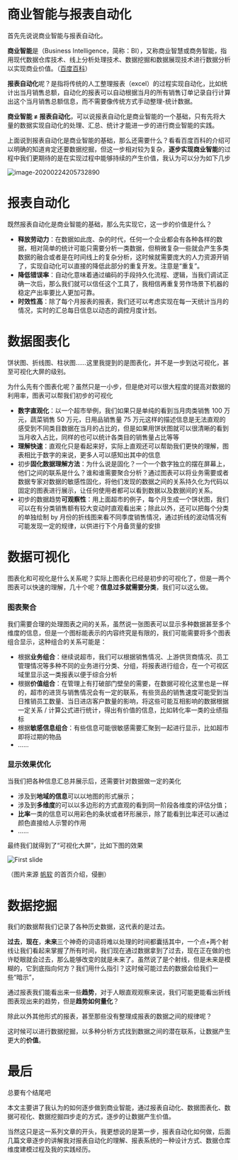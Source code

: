 # 商业智能与报表自动化

首先先说说商业智能与报表自动化。

**商业智能**是（Business Intelligence，简称：BI），又称商业智慧或商务智能，指用现代数据仓库技术、线上分析处理技术、数据挖掘和数据展现技术进行数据分析以实现商业价值。（[百度百科](https://baike.baidu.com/item/%E5%95%86%E4%B8%9A%E6%99%BA%E8%83%BD/406141?fromtitle=BI&fromid=4579902)）

**报表自动化**呢？是指将传统的人工整理报表（excel）的过程实现自动化，比如统计出当月销售总额，自动化的报表可以自动根据当月的所有销售订单记录自行计算出这个当月销售总额信息，而不需要像传统方式手动整理-统计数据。

**商业智能 ≠ 报表自动化**，可以说报表自动化是商业智能的一个基础，只有先将大量的数据实现自动化的处理、汇总、统计才能进一步的进行商业智能的实践。

上面说到报表自动化是商业智能的基础，那么还需要什么？看看百度百科的介绍可以明确的知道肯定还要数据挖掘，但这一步相对较为复杂，**逐步实现商业智能**的过程中我们更期待的是在实现过程中能够持续的产生价值，我认为可以分为如下几步



![image-20200224205732890](https://github.com/coologic/blog/raw/master/2020/pic/image-20200224205732890.png)

# 报表自动化

既然报表自动化是商业智能的基础，那么先实现它，这一步的价值是什么？

- **释放劳动力**：在数据如此庞、杂的时代，任何一个企业都会有各种各样的数据，相对简单的统计可能只需要分析一类数据，但稍微复杂一些就会产生多类数据的融合或者是在时间线上的复杂分析，这时候就需要庞大的人力资源开销了，实现自动化可以直接的降低此部分的重复开发。注意是“重复”。
- **降低错误率**：自动化意味着通过编码的手段持久化流程、逻辑，当我们调试正确一次后，那么我们就可以信任这个工具了，我相信再重复劳作场景下机器的稳定产出率要比人更加可靠。
- **时效性高**：除了每个月报表的报表，我们还可以考虑实现在每一天统计当月的情况，实时的汇总每日信息以动态的调控月度计划。

# 数据图表化

饼状图、折线图、柱状图……这里我提到的是图表化，并不是一步到达可视化，甚至可视化大屏的级别。

为什么先有个图表化呢？虽然只是一小步，但是绝对可以很大程度的提高对数据的利用率，图表可以帮我们初步的可视化

- **数字直观化**：以一个超市举例，我们如果只是单纯的看到当月肉类销售 100 万元，蔬菜销售 50 万元，日用品销售量 75 万元这样的描述信息是无法直观的感受到不同类目数据在当月的占比的，但是如果用饼状图就可以很清晰的看到当月收入占比，同样的也可以统计各类目的销售量占比等等
- **理解快速**：直观化只是看起来好，实际上直观还可以帮助我们更快的理解，图表相比于数字的来说，更多人可以感知出其中的信息
- 初步**固化数据理解方法**：为什么说是固化？一个一个数字独立的摆在屏幕上，他们之间的联系是什么？谁和谁需要聚合分析？通过图表可以将业务需要或者数据专家对数据的敏感性固化，将他们发现的数据之间的关系持久化为代码以固定的图表进行展示，让任何使用者都可以看到数据以及数据间的关系。
- 初步的数据趋势**可观察性**：用上面超市的例子，每个月生成一个饼状图，我们可以在有分类销售额有较大变动时直观看出来；除此以外，还可以把每个分类的单独绘制 by 月份的折线图来看不同季度销售情况，通过折线的波动情况有可能发现一定的规律，以供进行下个月备货量的安排

# 数据可视化

图表化和可视化是什么关系呢？实际上图表化已经是初步的可视化了，但是一两个图表可以快速的理解，几十个呢？**信息过多就需要分类**，我们可以这么做。

### 图表聚合

我们需要合理的处理图表之间的关系，虽然说一张图表可以显示多种数据甚至多个维度的信息，但是一个图标能表示的内容终究是有限的，我们可能需要将多个图表组合显示，这种组合的关系可能是：

- 根据**业务组合**：继续说超市，我们可以根据销售情况、上游供货商情况、员工管理情况等多种不同的业务进行分类、分组，将报表进行组合，在一个可视区域里显示这一类报表以便于综合分析
- 根据**价值组合**：在管理上有打破部门壁垒的需要，在数据可视化这里也是一样的，超市的进货与销售情况会有一定的联系，有些货品的销售速度可能受到当日推销员工数量、当日进店客户数量的影响，将这些可能互相影响的数据根据一定关系 / 计算公式进行统计，得出有价值的信息，比如转化率一类的业绩指标
- 根据**敏感信息组合**：有些信息可能很敏感需要汇聚到一起进行显示，比如超市即将过期的物品
- ……

### 显示效果优化

当我们把各种信息汇总并展示后，还需要针对数据做一定的美化

- 涉及到**地域的信息**可以以地图的形式展示；
- 涉及到**多维度**的可以以多边形的方式直观的看到同一阶段各维度的评估分值；
- **比率**一类的信息可以用彩色的条状或者环形展示，除了能看到比率还可以通过颜色直接给人示警的作用
- ……

最终我们就得到了“可视化大屏”，比如下图的效果

![First slide](https://www.fanruan.com/images/finemax2-bolan.jpg)

（图片来源 [帆软](https://www.finereport.com/sem/visual?utm_source=ad&utm_medium=bdtg&utm_campaign=fr-daping&utm_term=visual) 的首页介绍，侵删）

# 数据挖掘

我们的数据帮我们记录了各种历史数据，这代表的是过去。

**过去**，**现在**，**未来**三个神奇的词语将难以处理的时间都囊括其中，一个点+两个射线让我们看起来掌握了所有时间，我们现在通过数据拿到了过去，现在正在做的也许眨眼就会过去，那么能够改变的就是未来了。虽然说了是个射线，但是未来是模糊的，它到底指向何方？我们用什么指引？这时候可能过去的数据会给我们一些“暗示”，

通过报表我们能看出来一些**趋势**，对于人眼直观观察来说，我们可能更能看出折线图表现出来的趋势，但是**趋势如何量化**？

除此以外其他形式的报表，甚至那些没有整理成报表的数据之间的规律呢？

这时候可以进行数据挖掘，以多种分析方式找到数据之间的潜在联系，让数据产生更大的**价值**。

# 最后

总要有个结尾吧

本文主要讲了我认为的如何逐步做到商业智能，通过报表自动化、数据图表化、数据可视化、数据挖掘四步走的方式，逐步的让数据产生价值。

当然这只是这一系列文章的开头，我更想说的是第一步，报表自动化如何做，后面几篇文章逐步的讲解我对报表自动化的理解、报表系统的一种设计方式、数据仓库维度建模过程及我的实践经历。
